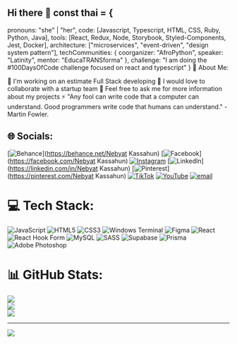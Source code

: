 ## Hi there 👋                                               const thai = {
  pronouns: "she" | "her",
  code: [Javascript, Typescript, HTML, CSS, Ruby, Python, Java],
  tools: [React, Redux, Node, Storybook, Styled-Components, Jest, Docker],
  architecture: ["microservices", "event-driven", "design system pattern"],
  techCommunities: {
                        coorganizer: "AfroPython",
                        speaker: "Latinity",
                        mentor: "EducaTRANSforma"
                      },
 challenge: "I am doing the #100DaysOfCode challenge focused on react and typescript"
}
💫 About Me:

🔭 I'm working on an estimate Full Stack developing 
👯 I would love to collaborate with a startup team
💬 Feel free to ask me for more information about my projects
⚡ "Any fool can write code that a computer can understand. Good programmers write code that humans can understand." - Martin Fowler.

## 🌐 Socials:
[![Behance](https://img.shields.io/badge/Behance-1769ff?logo=behance&logoColor=white)](https://behance.net/Nebyat Kassahun) [![Facebook](https://img.shields.io/badge/Facebook-%231877F2.svg?logo=Facebook&logoColor=white)](https://facebook.com/Nebyat Kassahun) [![Instagram](https://img.shields.io/badge/Instagram-%23E4405F.svg?logo=Instagram&logoColor=white)](https://instagram.com/nebu_kassahun) [![LinkedIn](https://img.shields.io/badge/LinkedIn-%230077B5.svg?logo=linkedin&logoColor=white)](https://linkedin.com/in/Nebyat  Kassahun) [![Pinterest](https://img.shields.io/badge/Pinterest-%23E60023.svg?logo=Pinterest&logoColor=white)](https://pinterest.com/Nebyat Kassahun) [![TikTok](https://img.shields.io/badge/TikTok-%23000000.svg?logo=TikTok&logoColor=white)](https://tiktok.com/@@nebikassahun) [![YouTube](https://img.shields.io/badge/YouTube-%23FF0000.svg?logo=YouTube&logoColor=white)](https://youtube.com/@@NebyatKassahun-ge4gd) [![email](https://img.shields.io/badge/Email-D14836?logo=gmail&logoColor=white)](mailto:nebyatkass@gmail.com) 

# 💻 Tech Stack:
![JavaScript](https://img.shields.io/badge/javascript-%23323330.svg?style=for-the-badge&logo=javascript&logoColor=%23F7DF1E) ![HTML5](https://img.shields.io/badge/html5-%23E34F26.svg?style=for-the-badge&logo=html5&logoColor=white) ![CSS3](https://img.shields.io/badge/css3-%231572B6.svg?style=for-the-badge&logo=css3&logoColor=white) ![Windows Terminal](https://img.shields.io/badge/Windows%20Terminal-%234D4D4D.svg?style=for-the-badge&logo=windows-terminal&logoColor=white) ![Figma](https://img.shields.io/badge/figma-%23F24E1E.svg?style=for-the-badge&logo=figma&logoColor=white) ![React](https://img.shields.io/badge/react-%2320232a.svg?style=for-the-badge&logo=react&logoColor=%2361DAFB) ![React Hook Form](https://img.shields.io/badge/React%20Hook%20Form-%23EC5990.svg?style=for-the-badge&logo=reacthookform&logoColor=white) ![MySQL](https://img.shields.io/badge/mysql-4479A1.svg?style=for-the-badge&logo=mysql&logoColor=white) ![SASS](https://img.shields.io/badge/SASS-hotpink.svg?style=for-the-badge&logo=SASS&logoColor=white) ![Supabase](https://img.shields.io/badge/Supabase-3ECF8E?style=for-the-badge&logo=supabase&logoColor=white) ![Prisma](https://img.shields.io/badge/Prisma-3982CE?style=for-the-badge&logo=Prisma&logoColor=white) ![Adobe Photoshop](https://img.shields.io/badge/adobe%20photoshop-%2331A8FF.svg?style=for-the-badge&logo=adobe%20photoshop&logoColor=white)
# 📊 GitHub Stats:
![](https://github-readme-stats.vercel.app/api?username=NebyatKassahun&theme=merko&hide_border=false&include_all_commits=true&count_private=true)<br/>
![](https://nirzak-streak-stats.vercel.app/?user=NebyatKassahun&theme=merko&hide_border=false)<br/>
![](https://github-readme-stats.vercel.app/api/top-langs/?username=NebyatKassahun&theme=merko&hide_border=false&include_all_commits=true&count_private=true&layout=compact)

---
[![](https://visitcount.itsvg.in/api?id=NebyatKassahun&icon=4&color=0)](https://visitcount.itsvg.in)

<!-- Proudly created with GPRM ( https://gprm.itsvg.in ) -->
